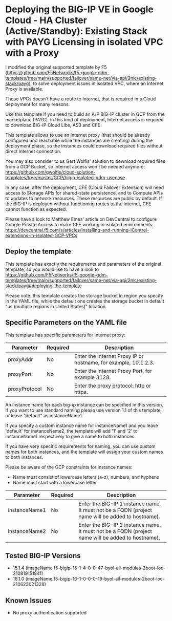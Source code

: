 # Deploying the BIG-IP VE in Google Cloud - HA Cluster (Active/Standby): Existing Stack with PAYG Licensing in isolated VPC with a Proxy


I modified the original supported template by F5 (https://github.com/F5Networks/f5-google-gdm-templates/tree/main/supported/failover/same-net/via-api/2nic/existing-stack/payg), to solve deployment issues in isolated VPC, where an Internet Proxy is available.

Those VPCs doesn't have a route to Internet, that is required in a Cloud deployment for many reasons.

Use this template if you need to build an A/P BIG-IP cluster in GCP from the marketplace (PAYG).
In this kind of deployment, Internet access is required to download BIG-IP Cloud Libs, AS3 and CFE.

This template allows to use an Internet proxy (that should be already configured and reachable while the instances are creating) during the deployment phase, so the instances could download required files without direct Internet connection.

You may also consider to us Gert Wolfis' solution to download required files from a GCP Bucket, so Internet access won't be needed anymore: https://github.com/gwolfis/cloud-solution-templates/tree/master/GCP/bigip-isolated-gdm-usecase

In any case, after the deployment, CFE (Cloud Failover Extension) will need access to Storage APIs for shared-state persistence, and to Compute APIs to updates to network resources. These resources are public by default.
If the BIG-IP is deployed without functioning routes to the internet, CFE cannot function as expected.

Please have a look to Matthew Emes' article on DevCentral to configure Google Private Access to make CFE working in isolated environments: https://devcentral.f5.com/s/articles/Installing-and-running-iControl-extensions-in-isolated-GCP-VPCs



## Deploy the template

This template has exactly the requirements and paramaters of the original template, so you would like to have a look to https://github.com/F5Networks/f5-google-gdm-templates/tree/main/supported/failover/same-net/via-api/2nic/existing-stack/payg#deploying-the-template

Please note: this template creates the storage bucket in region you specify in the YAML file, while the default one creates the storage bucket in default "us (multiple regions in United States)" location.

## Specific Parameters on the YAML file

This template has specific parameters for Internet proxy:


Parameter | Required | Description
--- | --- | ---
proxyAddr | No | Enter the Internet Proxy IP or hostname, for example, 10.1.2.3.
proxyPort | No | Enter the Internet Proxy Port, for example 3128.
proxyProtocol | No | Enter the proxy protocol: http or https.


An instance name for each big-ip instance can be specified in this version. If you want to use standard naming please use version 1.1 of this template, or leave "default" as instanceName1.

If you specify a custom instance name for instanceName1 and you leave 'default' for instanceName2, the template will add '1' and '2' to instanceName1 respectively to give a name to both instances. 

If you have very specific requirements for naming, you can use custom names for both instances, and the template will assign your custom names to both instances. 

Please be aware of the GCP constraints for instance names:
   * Name must consist of lowercase letters (a-z), numbers, and hyphens
   * Name must start with a lowercase letter
    

Parameter | Required | Description
--- | --- | ---
instanceName1 | No | Enter the BIG-IP 1 instance name. It must not be a FQDN (project name will be added to hostname).
instanceName2 | No | Enter the BIG-IP 2 instance name. It must not be a FQDN (project name will be added to hostname).


## Tested BIG-IP Versions
* 15.1.4 (imageName f5-bigip-15-1-4-0-0-47-byol-all-modules-2boot-loc-210819151841)
* 16.1.0 (imageName f5-bigip-16-1-0-0-0-19-byol-all-modules-2boot-loc-210623021328)

## Known Issues

* No proxy authentication supported



